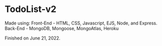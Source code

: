 # TodoList-v2
Made using:
Front-End - HTML, CSS, Javascript, EJS, Node, and Express.
Back-End - MongoDB, Mongoose, MongoAtlas, Heroku

Finished on June 21, 2022.



